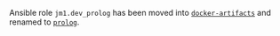 Ansible role `jm1.dev_prolog` has been moved into [`docker-artifacts`](https://github.com/JM1/docker-artifacts)
and renamed to [`prolog`](https://github.com/JM1/docker-artifacts/tree/dist-amd64/.config/roles/prolog).
